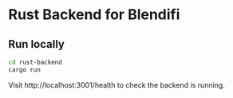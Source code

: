 # Rust Backend for Blendifi

## Run locally

```bash
cd rust-backend
cargo run
```

Visit http://localhost:3001/health to check the backend is running. 